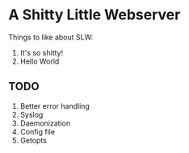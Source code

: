 A Shitty Little Webserver
=========================

Things to like about SLW:

1. It's so shitty!
2. Hello World

TODO
----

1. Better error handling
2. Syslog
3. Daemonization
4. Config file
5. Getopts
